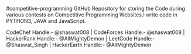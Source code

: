 #competitive-programming
GitHub Repository for storing the Code during various contests on Competitive Programming Websites.I write code in PYTHON3, JAVA and JavaScript. 

CodeChef Handle:- @shaswat008 | CodeForces Handle:- @shaswat008 | HackerRank Handle:- @AllMightyDemon | LeetCode Handle:- @Shaswat_Singh  | HackerEarth Handle:- @AllMightyDemon
